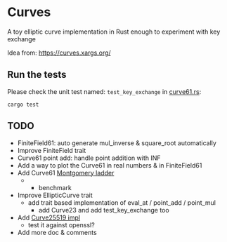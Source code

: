 # Curves 

A toy elliptic curve implementation in Rust enough to experiment with key exchange

Idea from: https://curves.xargs.org/

## Run the tests

Please check the unit test named: `test_key_exchange` in [curve61.rs](src/curve61.rs):

```commandline
cargo test
```

## TODO

* FiniteField61: auto generate mul_inverse & square_root automatically
* Improve FiniteField trait
* Curve61 point add: handle point addition with INF
* Add a way to plot the Curve61 in real numbers & in FiniteField61
* Add Curve61 [Montgomery ladder](https://en.wikipedia.org/wiki/Elliptic_curve_point_multiplication#Montgomery_ladder)
  * + benchmark
* Improve EllipticCurve trait
  * add trait based implementation of eval_at / point_add / point_mul
    * add Curve23 and add test_key_exchange too
* Add [Curve25519 impl](https://x25519.xargs.org/)
  * test it against openssl?
* Add more doc & comments

